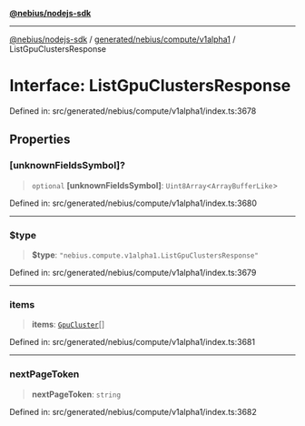 [**@nebius/nodejs-sdk**](../../../../../README.md)

***

[@nebius/nodejs-sdk](../../../../../README.md) / [generated/nebius/compute/v1alpha1](../README.md) / ListGpuClustersResponse

# Interface: ListGpuClustersResponse

Defined in: src/generated/nebius/compute/v1alpha1/index.ts:3678

## Properties

### \[unknownFieldsSymbol\]?

> `optional` **\[unknownFieldsSymbol\]**: `Uint8Array`\<`ArrayBufferLike`\>

Defined in: src/generated/nebius/compute/v1alpha1/index.ts:3680

***

### $type

> **$type**: `"nebius.compute.v1alpha1.ListGpuClustersResponse"`

Defined in: src/generated/nebius/compute/v1alpha1/index.ts:3679

***

### items

> **items**: [`GpuCluster`](GpuCluster.md)[]

Defined in: src/generated/nebius/compute/v1alpha1/index.ts:3681

***

### nextPageToken

> **nextPageToken**: `string`

Defined in: src/generated/nebius/compute/v1alpha1/index.ts:3682
